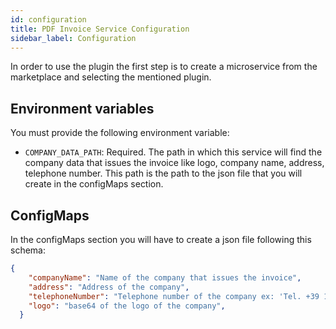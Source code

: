 ```yaml
---
id: configuration
title: PDF Invoice Service Configuration
sidebar_label: Configuration
---
```




In order to use the plugin the first step is to create a microservice from the marketplace and selecting the mentioned plugin.

## Environment variables
You must provide the following environment variable:
- `COMPANY_DATA_PATH`: Required. The path in which this service will find the company data that issues the invoice like logo, company name, address, telephone number. This path is the path to the json file that you will create in the configMaps section.

## ConfigMaps
In the configMaps section you will have to create a json file following this schema: 
```json
{
    "companyName": "Name of the company that issues the invoice",
    "address": "Address of the company",
    "telephoneNumber": "Telephone number of the company ex: 'Tel. +39 12345678890' ",
    "logo": "base64 of the logo of the company",
  }
```
